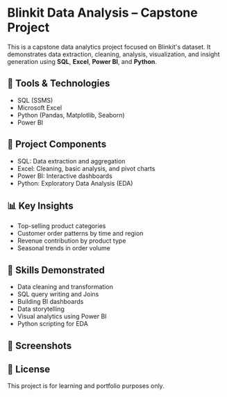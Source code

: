 # Blinkit Data Analysis – Capstone Project

This is a capstone data analytics project focused on Blinkit's dataset. It demonstrates data extraction, cleaning, analysis, visualization, and insight generation using **SQL**, **Excel**, **Power BI**, and **Python**.

## 🔧 Tools & Technologies
- SQL (SSMS)
- Microsoft Excel
- Python (Pandas, Matplotlib, Seaborn)
- Power BI

## 📁 Project Components
- SQL: Data extraction and aggregation
- Excel: Cleaning, basic analysis, and pivot charts
- Power BI: Interactive dashboards
- Python: Exploratory Data Analysis (EDA)

## 📊 Key Insights
- Top-selling product categories
- Customer order patterns by time and region
- Revenue contribution by product type
- Seasonal trends in order volume

## 🧠 Skills Demonstrated
- Data cleaning and transformation
- SQL query writing and Joins
- Building BI dashboards
- Data storytelling
- Visual analytics using Power BI
- Python scripting for EDA

## 📸 Screenshots


## 🧾 License
This project is for learning and portfolio purposes only.
